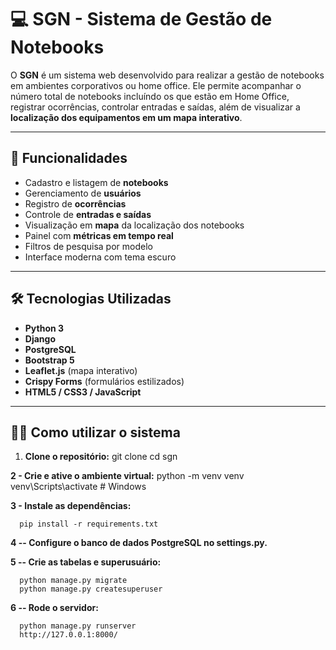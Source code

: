 # 💻 SGN - Sistema de Gestão de Notebooks

O **SGN** é um sistema web desenvolvido para realizar a gestão de notebooks em ambientes corporativos ou home office. 
Ele permite acompanhar o número total de notebooks incluíndo os que estão em Home Office, registrar ocorrências, controlar entradas e saídas,
além de visualizar a **localização dos equipamentos em um mapa interativo**.

---

## 🚀 Funcionalidades

- Cadastro e listagem de **notebooks**
- Gerenciamento de **usuários**
- Registro de **ocorrências**
- Controle de **entradas e saídas**
- Visualização em **mapa** da localização dos notebooks
- Painel com **métricas em tempo real**
- Filtros de pesquisa por modelo
- Interface moderna com tema escuro

---

## 🛠️ Tecnologias Utilizadas

- **Python 3**
- **Django**
- **PostgreSQL**
- **Bootstrap 5**
- **Leaflet.js** (mapa interativo)
- **Crispy Forms** (formulários estilizados)
- **HTML5 / CSS3 / JavaScript**

---

## 🧑‍💻 Como utilizar o sistema

1. **Clone o repositório:**
     git clone 
     cd sgn

**2 - Crie e ative o ambiente virtual:**
      python -m venv venv
      venv\Scripts\activate     # Windows

**3 - Instale as dependências:**

      pip install -r requirements.txt

**4 -- Configure o banco de dados PostgreSQL no settings.py.**

**5 -- Crie as tabelas e superusuário:** 

      python manage.py migrate
      python manage.py createsuperuser

**6 -- Rode o servidor:**

      python manage.py runserver
      http://127.0.0.1:8000/
